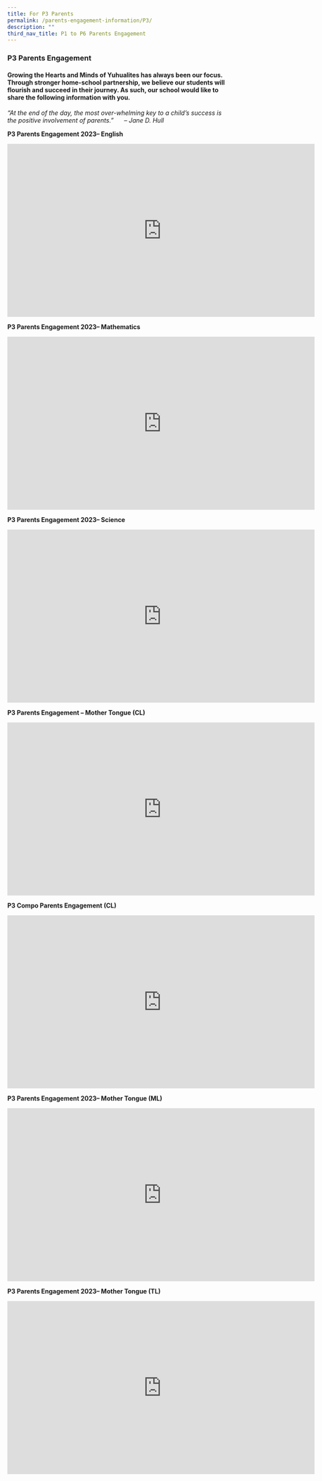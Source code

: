 ```yaml
---
title: For P3 Parents
permalink: /parents-engagement-information/P3/
description: ""
third_nav_title: P1 to P6 Parents Engagement
---
```

### P3 Parents Engagement

#### Growing the Hearts and Minds of Yuhualites has always been our focus. Through stronger home-school partnership, we believe our students will flourish and succeed in their journey. As such, our school would like to share the following information with you.

_“At the end of the day, the most over-whelming key to a child’s success is the positive involvement of parents.”      – Jane D. Hull_

**P3 Parents Engagement 2023– English**

<iframe width="699" height="393" src="https://www.youtube.com/embed/7UWyTv95WfY" title="YouTube video player" frameborder="0" allow="accelerometer; autoplay; clipboard-write; encrypted-media; gyroscope; picture-in-picture; web-share" allowfullscreen></iframe>

**P3 Parents Engagement 2023– Mathematics**

<iframe width="699" height="393" src="https://www.youtube.com/embed/2nTkzZMBjZw" title="YouTube video player" frameborder="0" allow="accelerometer; autoplay; clipboard-write; encrypted-media; gyroscope; picture-in-picture; web-share" allowfullscreen></iframe>

**P3 Parents Engagement 2023– Science**

<iframe width="699" height="393" src="https://www.youtube.com/embed/Ii2pI9_s2z4" title="YouTube video player" frameborder="0" allow="accelerometer; autoplay; clipboard-write; encrypted-media; gyroscope; picture-in-picture; web-share" allowfullscreen></iframe>

**P3 Parents Engagement – Mother Tongue (CL)**

<iframe width="699" height="393" src="https://www.youtube.com/embed/cHoUIfExOh4" title="YouTube video player" frameborder="0" allow="accelerometer; autoplay; clipboard-write; encrypted-media; gyroscope; picture-in-picture" allowfullscreen></iframe>

**P3 Compo Parents Engagement (CL)**

<iframe width="699" height="393" src="https://www.youtube.com/embed/5FQ_Gff3LBg" title="p3 CL Dept Parents Workshop Compo no change" frameborder="0" allow="accelerometer; autoplay; clipboard-write; encrypted-media; gyroscope; picture-in-picture; web-share" allowfullscreen></iframe>

**P3 Parents Engagement 2023– Mother Tongue (ML)**

<iframe width="699" height="393" src="https://www.youtube.com/embed/Uw1wpJIkgHM" title="YouTube video player" frameborder="0" allow="accelerometer; autoplay; clipboard-write; encrypted-media; gyroscope; picture-in-picture; web-share" allowfullscreen></iframe>

**P3 Parents Engagement 2023– Mother Tongue (TL)**

<iframe width="699" height="393" src="https://www.youtube.com/embed/EuPXCW1P5lA" title="P3 Parents workshop 2023 TL" frameborder="0" allow="accelerometer; autoplay; clipboard-write; encrypted-media; gyroscope; picture-in-picture; web-share" allowfullscreen></iframe>
